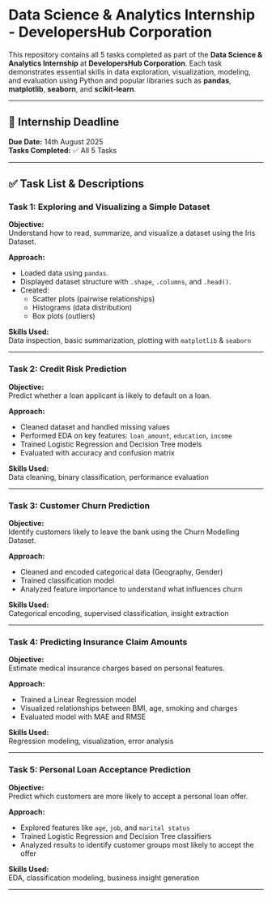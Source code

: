 # Data Science & Analytics Internship - DevelopersHub Corporation

This repository contains all 5 tasks completed as part of the **Data Science & Analytics Internship** at **DevelopersHub Corporation**. Each task demonstrates essential skills in data exploration, visualization, modeling, and evaluation using Python and popular libraries such as **pandas**, **matplotlib**, **seaborn**, and **scikit-learn**.

---

## 📅 Internship Deadline  
**Due Date:** 14th August 2025  
**Tasks Completed:** ✅ All 5 Tasks

---

## ✅ Task List & Descriptions

### Task 1: Exploring and Visualizing a Simple Dataset
**Objective:**  
Understand how to read, summarize, and visualize a dataset using the Iris Dataset.

**Approach:**
- Loaded data using `pandas`.
- Displayed dataset structure with `.shape`, `.columns`, and `.head()`.
- Created:
  - Scatter plots (pairwise relationships)
  - Histograms (data distribution)
  - Box plots (outliers)

**Skills Used:**  
Data inspection, basic summarization, plotting with `matplotlib` & `seaborn`

---

### Task 2: Credit Risk Prediction
**Objective:**  
Predict whether a loan applicant is likely to default on a loan.

**Approach:**
- Cleaned dataset and handled missing values
- Performed EDA on key features: `loan_amount`, `education`, `income`
- Trained Logistic Regression and Decision Tree models
- Evaluated with accuracy and confusion matrix

**Skills Used:**  
Data cleaning, binary classification, performance evaluation

---

### Task 3: Customer Churn Prediction
**Objective:**  
Identify customers likely to leave the bank using the Churn Modelling Dataset.

**Approach:**
- Cleaned and encoded categorical data (Geography, Gender)
- Trained classification model
- Analyzed feature importance to understand what influences churn

**Skills Used:**  
Categorical encoding, supervised classification, insight extraction

---

### Task 4: Predicting Insurance Claim Amounts
**Objective:**  
Estimate medical insurance charges based on personal features.

**Approach:**
- Trained a Linear Regression model
- Visualized relationships between BMI, age, smoking and charges
- Evaluated model with MAE and RMSE

**Skills Used:**  
Regression modeling, visualization, error analysis

---

### Task 5: Personal Loan Acceptance Prediction
**Objective:**  
Predict which customers are more likely to accept a personal loan offer.

**Approach:**
- Explored features like `age`, `job`, and `marital status`
- Trained Logistic Regression and Decision Tree classifiers
- Analyzed results to identify customer groups most likely to accept the offer

**Skills Used:**  
EDA, classification modeling, business insight generation

---


